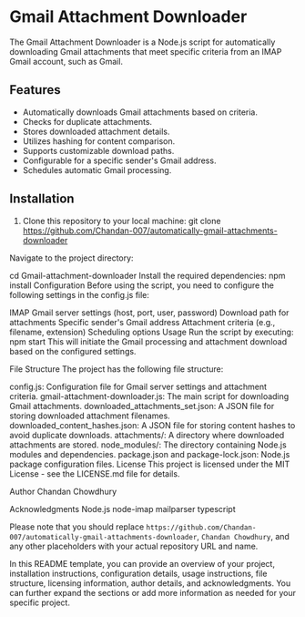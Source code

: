 # Gmail Attachment Downloader

The Gmail Attachment Downloader is a Node.js script for automatically downloading Gmail attachments that meet specific criteria from an IMAP Gmail account, such as Gmail.

## Features

- Automatically downloads Gmail attachments based on criteria.
- Checks for duplicate attachments.
- Stores downloaded attachment details.
- Utilizes hashing for content comparison.
- Supports customizable download paths.
- Configurable for a specific sender's Gmail address.
- Schedules automatic Gmail processing.

## Installation

1. Clone this repository to your local machine:
   git clone https://github.com/Chandan-007/automatically-gmail-attachments-downloader

Navigate to the project directory:

cd Gmail-attachment-downloader
Install the required dependencies:
npm install
Configuration
Before using the script, you need to configure the following settings in the config.js file:

IMAP Gmail server settings (host, port, user, password)
Download path for attachments
Specific sender's Gmail address
Attachment criteria (e.g., filename, extension)
Scheduling options
Usage
Run the script by executing: npm start
This will initiate the Gmail processing and attachment download based on the configured settings.

File Structure
The project has the following file structure:

config.js: Configuration file for Gmail server settings and attachment criteria.
gmail-attachment-downloader.js: The main script for downloading Gmail attachments.
downloaded_attachments_set.json: A JSON file for storing downloaded attachment filenames.
downloaded_content_hashes.json: A JSON file for storing content hashes to avoid duplicate downloads.
attachments/: A directory where downloaded attachments are stored.
node_modules/: The directory containing Node.js modules and dependencies.
package.json and package-lock.json: Node.js package configuration files.
License
This project is licensed under the MIT License - see the LICENSE.md file for details.

Author
Chandan Chowdhury

Acknowledgments
Node.js
node-imap
mailparser
typescript

Please note that you should replace `https://github.com/Chandan-007/automatically-gmail-attachments-downloader`, `Chandan Chowdhury`, and any other placeholders with your actual repository URL and name.

In this README template, you can provide an overview of your project, installation instructions, configuration details, usage instructions, file structure, licensing information, author details, and acknowledgments. You can further expand the sections or add more information as needed for your specific project.

